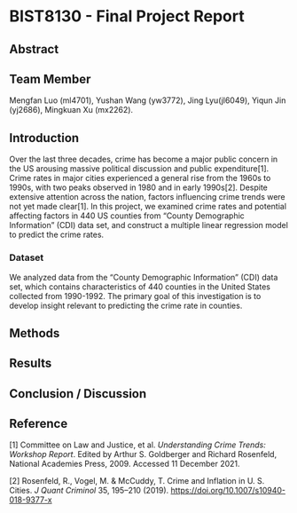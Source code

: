 BIST8130 - Final Project Report
================

## Abstract

## Team Member

Mengfan Luo (ml4701), Yushan Wang (yw3772), Jing Lyu(jl6049), Yiqun Jin
(yj2686), Mingkuan Xu (mx2262).

## Introduction

Over the last three decades, crime has become a major public concern in
the US arousing massive political discussion and public
expenditure\[1\]. Crime rates in major cities experienced a general rise
from the 1960s to 1990s, with two peaks observed in 1980 and in early
1990s\[2\]. Despite extensive attention across the nation, factors
influencing crime trends were not yet made clear\[1\]. In this project,
we examined crime rates and potential affecting factors in 440 US
counties from “County Demographic Information” (CDI) data set, and
construct a multiple linear regression model to predict the crime rates.

### Dataset

We analyzed data from the “County Demographic Information” (CDI) data
set, which contains characteristics of 440 counties in the United States
collected from 1990-1992. The primary goal of this investigation is to
develop insight relevant to predicting the crime rate in counties.

## Methods

## Results

## Conclusion / Discussion

## Reference

\[1\] Committee on Law and Justice, et al. *Understanding Crime Trends:
Workshop Report*. Edited by Arthur S. Goldberger and Richard Rosenfeld,
National Academies Press, 2009. Accessed 11 December 2021.

\[2\] Rosenfeld, R., Vogel, M. & McCuddy, T. Crime and Inflation in U.
S. Cities. *J Quant Criminol* 35, 195–210 (2019).
<https://doi.org/10.1007/s10940-018-9377-x>
